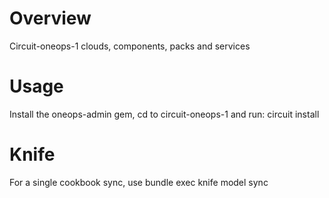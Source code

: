 Overview
========

Circuit-oneops-1 clouds, components, packs and services


Usage
========

Install the oneops-admin gem, cd to circuit-oneops-1 and run: circuit install


Knife
=====

For a single cookbook sync, use bundle exec knife model sync <cookbook-name>
